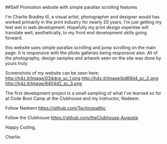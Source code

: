 ##Self Promotion website with simple parallax scrolling features

I'm Charlie Bradley III, a visual artist, photographer and designer would has worked primarily in the print industry for nearly 20 years. I'm just getting my feet wet in web development. Hopefully my print design expertise will translate well, aesthetically, to my front end development skills going forward.

this website uses simple parallax scrolling and jump scrolling on the main page. It is responsive with the photo galleries being responsive also. All of the photography, design samples and artwork seen on the site was done by yours truly.


Screenshots of my website can be seen here:
http://h4z.it/Image/034dce_sc_1.png
http://h4z.it/Image/bd69d4_sc_2.png
http://h4z.it/Image/8404d2_sc_3.png


The first development project is a small sampling of what I've learned so for at Code Boot Camp at the Clubhouse and my instructor, Nadeem.

Follow Nadeem
https://github.com/Technopathic

Follow the Clubhouse
https://github.com/theClubhouse-Augusta


Happy Coding,

Charlie.

